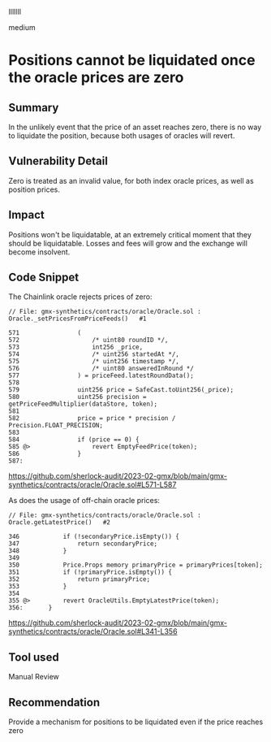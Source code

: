 IllIllI

medium

# Positions cannot be liquidated once the oracle prices are zero

## Summary

In the unlikely event that the price of an asset reaches zero, there is no way to liquidate the position, because both usages of oracles will revert.


## Vulnerability Detail

Zero is treated as an invalid value, for both index oracle prices, as well as position prices.


## Impact

Positions won't be liquidatable, at an extremely critical moment that they should be liquidatable. Losses and fees will grow and the exchange will become insolvent.


## Code Snippet

The Chainlink oracle rejects prices of zero:
```solidity
// File: gmx-synthetics/contracts/oracle/Oracle.sol : Oracle._setPricesFromPriceFeeds()   #1

571                (
572                    /* uint80 roundID */,
573                    int256 _price,
574                    /* uint256 startedAt */,
575                    /* uint256 timestamp */,
576                    /* uint80 answeredInRound */
577                ) = priceFeed.latestRoundData();
578    
579                uint256 price = SafeCast.toUint256(_price);
580                uint256 precision = getPriceFeedMultiplier(dataStore, token);
581    
582                price = price * precision / Precision.FLOAT_PRECISION;
583    
584                if (price == 0) {
585 @>                 revert EmptyFeedPrice(token);
586                }
587:   
```
https://github.com/sherlock-audit/2023-02-gmx/blob/main/gmx-synthetics/contracts/oracle/Oracle.sol#L571-L587

As does the usage of off-chain oracle prices:
```solidity
// File: gmx-synthetics/contracts/oracle/Oracle.sol : Oracle.getLatestPrice()   #2

346            if (!secondaryPrice.isEmpty()) {
347                return secondaryPrice;
348            }
349    
350            Price.Props memory primaryPrice = primaryPrices[token];
351            if (!primaryPrice.isEmpty()) {
352                return primaryPrice;
353            }
354    
355 @>         revert OracleUtils.EmptyLatestPrice(token);
356:       }
```
https://github.com/sherlock-audit/2023-02-gmx/blob/main/gmx-synthetics/contracts/oracle/Oracle.sol#L341-L356


## Tool used

Manual Review


## Recommendation

Provide a mechanism for positions to be liquidated even if the price reaches zero

